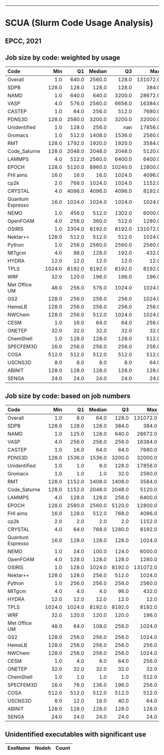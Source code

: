 ----------------------------------
# SCUA (Slurm Code Usage Analysis)

EPCC, 2021
----------------------------------


## Job size by code: weighted by usage

| Code             |    Min |     Q1 |   Median |      Q3 |      Max |   TotJobs |    TotCU |
|:-----------------|-------:|-------:|---------:|--------:|---------:|----------:|---------:|
| Overall          |    1.0 |  640.0 |   2560.0 |   128.0 | 131072.0 |    159909 | 321960.7 |
| SDPB             |  128.0 |  128.0 |    128.0 |   128.0 |    384.0 |      5221 |  67291.0 |
| NAMD             |    1.0 |  640.0 |    640.0 |  3200.0 |  28672.0 |     18946 |  62013.0 |
| VASP             |    4.0 |  576.0 |   2560.0 |  6656.0 |  16384.0 |      5769 |  34435.4 |
| CASTEP           |    1.0 |   64.0 |    256.0 |   512.0 |   7680.0 |     45237 |  28667.1 |
| PDNS3D           |  128.0 | 2560.0 |   3200.0 |  3200.0 |  32000.0 |        93 |  21554.3 |
| Unidentified     |    1.0 |  128.0 |    256.0 |   nan   |  17856.0 |     55119 |  20549.2 |
| Gromacs          |    1.0 |  512.0 |   1408.0 |  1536.0 |   2560.0 |     10449 |  16577.8 |
| RMT              |  128.0 | 1792.0 |   1920.0 |  1920.0 |   3584.0 |       293 |  11058.2 |
| Code_Saturne     |  128.0 | 2048.0 |   2048.0 |  2048.0 |   5120.0 |        47 |   9620.2 |
| LAMMPS           |    4.0 |  512.0 |   2560.0 |  6400.0 |   6400.0 |       555 |   8961.2 |
| EPOCH            |  128.0 | 5120.0 |   8960.0 | 10240.0 |  12800.0 |        47 |   8802.0 |
| FHI aims         |   16.0 |   16.0 |     16.0 |  1024.0 |   4096.0 |      5700 |   6891.2 |
| cp2k             |    2.0 |  768.0 |   1024.0 |  1024.0 |   1152.0 |      5007 |   6220.3 |
| CRYSTAL          |    4.0 | 4096.0 |   4096.0 |  4096.0 |   8192.0 |        24 |   3645.1 |
| Quantum Espresso |   16.0 | 1024.0 |   1024.0 |  1024.0 |   1024.0 |      1532 |   3511.4 |
| NEMO             |    1.0 |  456.0 |    512.0 |  1302.0 |   6000.0 |      2338 |   2822.9 |
| OpenFOAM         |    4.0 |  256.0 |    360.0 |   512.0 |   1280.0 |       178 |   1721.2 |
| OSIRIS           |    1.0 | 2304.0 |   8192.0 |  8192.0 | 131072.0 |       112 |   1699.9 |
| Nektar++         |  128.0 |  512.0 |    512.0 |   512.0 |   1024.0 |       198 |   1079.2 |
| Python           |    1.0 |  256.0 |   2560.0 |  2560.0 |   2560.0 |      1101 |   1054.2 |
| MITgcm           |    4.0 |   96.0 |    128.0 |   192.0 |    432.0 |       265 |   1043.2 |
| HYDRA            |   12.0 |   12.0 |     12.0 |    12.0 |     12.0 |         2 |    570.3 |
| TPLS             | 1024.0 | 8192.0 |   8192.0 |  8192.0 |   8192.0 |        11 |    453.1 |
| WRF              |   32.0 |  120.0 |    196.0 |   196.0 |    196.0 |        25 |    447.3 |
| Met Office UM    |   48.0 |  256.0 |    576.0 |  1024.0 |   1024.0 |       265 |    399.8 |
| GS2              |  128.0 |  256.0 |    256.0 |   256.0 |   1024.0 |        52 |    378.0 |
| HemeLB           |  128.0 |  256.0 |    256.0 |   256.0 |    256.0 |         9 |    263.6 |
| NWChem           |  128.0 |  256.0 |    512.0 |  1024.0 |   1024.0 |       606 |    153.1 |
| CESM             |    1.0 |   16.0 |     64.0 |    64.0 |    256.0 |       355 |     42.1 |
| ONETEP           |   32.0 |   32.0 |     32.0 |    32.0 |     32.0 |         1 |     16.8 |
| ChemShell        |    1.0 |  128.0 |    128.0 |   128.0 |    512.0 |       337 |     13.0 |
| SPECFEM3D        |   16.0 |  256.0 |    256.0 |   256.0 |    256.0 |         2 |      2.3 |
| COSA             |  512.0 |  512.0 |    512.0 |   512.0 |    512.0 |         8 |      2.1 |
| USCNS3D          |    8.0 |    8.0 |      8.0 |     8.0 |     64.0 |         3 |      1.1 |
| ABINIT           |  128.0 |  128.0 |    128.0 |   128.0 |    128.0 |         1 |      0.2 |
| SENGA            |   24.0 |   24.0 |     24.0 |    24.0 |     24.0 |         1 |      0.0 |

## Job size by code: based on job numbers

| Code             |    Min |     Q1 |   Median |     Q3 |      Max |   TotJobs |    TotCU |
|:-----------------|-------:|-------:|---------:|-------:|---------:|----------:|---------:|
| Overall          |    1.0 |    8.0 |     64.0 |  128.0 | 131072.0 |    159909 | 321960.7 |
| SDPB             |  128.0 |  128.0 |    128.0 |  384.0 |    384.0 |      5221 |  67291.0 |
| NAMD             |    1.0 |  125.0 |    128.0 |  640.0 |  28672.0 |     18946 |  62013.0 |
| VASP             |    4.0 |  256.0 |    256.0 |  256.0 |  16384.0 |      5769 |  34435.4 |
| CASTEP           |    1.0 |   16.0 |     64.0 |   64.0 |   7680.0 |     45237 |  28667.1 |
| PDNS3D           |  128.0 | 1536.0 |   1536.0 | 3200.0 |  32000.0 |        93 |  21554.3 |
| Unidentified     |    1.0 |    1.0 |      8.0 |  128.0 |  17856.0 |     55119 |  20549.2 |
| Gromacs          |    1.0 |    1.0 |      1.0 |   32.0 |   2560.0 |     10449 |  16577.8 |
| RMT              |  128.0 | 1152.0 |   1408.0 | 1408.0 |   3584.0 |       293 |  11058.2 |
| Code_Saturne     |  128.0 | 1152.0 |   2048.0 | 2048.0 |   5120.0 |        47 |   9620.2 |
| LAMMPS           |    4.0 |  128.0 |    128.0 |  256.0 |   6400.0 |       555 |   8961.2 |
| EPOCH            |  128.0 | 2560.0 |   2560.0 | 5120.0 |  12800.0 |        47 |   8802.0 |
| FHI aims         |   16.0 |  128.0 |    512.0 |  768.0 |   4096.0 |      5700 |   6891.2 |
| cp2k             |    2.0 |    2.0 |      2.0 |    2.0 |   1152.0 |      5007 |   6220.3 |
| CRYSTAL          |    4.0 |   64.0 |    768.0 | 1280.0 |   8192.0 |        24 |   3645.1 |
| Quantum Espresso |   16.0 |  128.0 |    128.0 |  128.0 |   1024.0 |      1532 |   3511.4 |
| NEMO             |    1.0 |   24.0 |    100.0 |  124.0 |   6000.0 |      2338 |   2822.9 |
| OpenFOAM         |    4.0 |  128.0 |    128.0 |  128.0 |   1280.0 |       178 |   1721.2 |
| OSIRIS           |    1.0 |  128.0 |   1024.0 | 8192.0 | 131072.0 |       112 |   1699.9 |
| Nektar++         |  128.0 |  128.0 |    256.0 |  512.0 |   1024.0 |       198 |   1079.2 |
| Python           |    1.0 |  256.0 |    256.0 |  256.0 |   2560.0 |      1101 |   1054.2 |
| MITgcm           |    4.0 |    4.0 |      4.0 |   96.0 |    432.0 |       265 |   1043.2 |
| HYDRA            |   12.0 |   12.0 |     12.0 |   12.0 |     12.0 |         2 |    570.3 |
| TPLS             | 1024.0 | 1024.0 |   8192.0 | 8192.0 |   8192.0 |        11 |    453.1 |
| WRF              |   32.0 |  120.0 |    120.0 |  120.0 |    196.0 |        25 |    447.3 |
| Met Office UM    |   48.0 |   64.0 |    108.0 |  256.0 |   1024.0 |       265 |    399.8 |
| GS2              |  128.0 |  256.0 |    256.0 |  256.0 |   1024.0 |        52 |    378.0 |
| HemeLB           |  128.0 |  256.0 |    256.0 |  256.0 |    256.0 |         9 |    263.6 |
| NWChem           |  128.0 |  256.0 |    256.0 |  256.0 |   1024.0 |       606 |    153.1 |
| CESM             |    1.0 |    4.0 |      8.0 |   64.0 |    256.0 |       355 |     42.1 |
| ONETEP           |   32.0 |   32.0 |     32.0 |   32.0 |     32.0 |         1 |     16.8 |
| ChemShell        |    1.0 |    1.0 |      1.0 |    1.0 |    512.0 |       337 |     13.0 |
| SPECFEM3D        |   16.0 |   76.0 |    136.0 |  196.0 |    256.0 |         2 |      2.3 |
| COSA             |  512.0 |  512.0 |    512.0 |  512.0 |    512.0 |         8 |      2.1 |
| USCNS3D          |    8.0 |   12.0 |     16.0 |   40.0 |     64.0 |         3 |      1.1 |
| ABINIT           |  128.0 |  128.0 |    128.0 |  128.0 |    128.0 |         1 |      0.2 |
| SENGA            |   24.0 |   24.0 |     24.0 |   24.0 |     24.0 |         1 |      0.0 |


## Unidentified executables with significant use

| ExeName   | Nodeh   | Count   |
|-----------|---------|---------|

